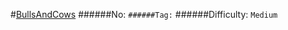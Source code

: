 #[BullsAndCows](https://leetcode.com/problems/bulls-and-cows/)
######No: ``
######Tag: ``
######Difficulty: `Medium`
